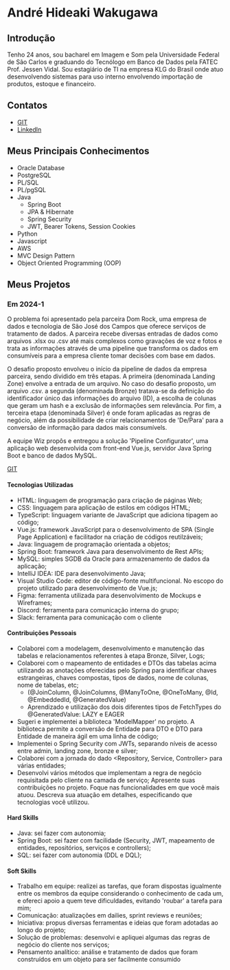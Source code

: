 # André Hideaki Wakugawa

## Introdução

Tenho 24 anos, sou bacharel em Imagem e Som pela Universidade Federal de São Carlos e graduando do Tecnólogo em Banco de Dados pela FATEC Prof. Jessen Vidal.
Sou estagiário de TI na empresa KLG do Brasil onde atuo desenvolvendo sistemas para uso interno envolvendo importação de produtos, estoque e financeiro. 

## Contatos
* [GIT](https://github.com/AndreWakugawa)
* [LinkedIn](https://br.linkedin.com/in/andrewakugawa)

## Meus Principais Conhecimentos
* Oracle Database
* PostgreSQL
* PL/SQL
* PL/pgSQL
* Java
  * Spring Boot
  * JPA & Hibernate
  * Spring Security
  * JWT, Bearer Tokens, Session Cookies
* Python
* Javascript
* AWS
* MVC Design Pattern
* Object Oriented Programming (OOP)

## Meus Projetos

### Em 2024-1
  O problema foi apresentado pela parceira Dom Rock, uma empresa de dados e tecnologia de São José dos Campos que oferece serviços de tratamento de dados. A parceira recebe diversas entradas de dados como arquivos .xlsx ou .csv até mais complexos como gravações de voz e fotos e trata as informações através de uma pipeline que transforma os dados em consumíveis para a empresa cliente tomar decisões com base em dados.
  
  O desafio proposto envolveu o início da pipeline de dados da empresa parceira, sendo dividido em três etapas. A primeira (denominada Landing Zone) envolve a entrada de um arquivo. No caso do desafio proposto, um arquivo .csv. a segunda (denominada Bronze) tratava-se da definição do identificador único das informações do arquivo (ID), a escolha de colunas que geram um hash e a exclusão de informações sem relevância. Por fim, a terceira etapa (denominada Silver) é onde foram aplicadas as regras de negócio, além da possibilidade de criar relacionamentos de 'De/Para' para a conversão de informação para dados mais consumívels.

  A equipe Wiz propôs e entregou a solução 'Pipeline Configurator', uma aplicação web desenvolvida com front-end Vue.js, servidor Java Spring Boot e banco de dados MySQL.

[GIT](https://github.com/AndreWakugawa/dom-rock-pipeline-configurator)

#### Tecnologias Utilizadas
- HTML: linguagem de programação para criação de páginas Web;
- CSS: linguagem para aplicação de estilos em códigos HTML;
- TypeScript: linguagem variante de JavaScript que adiciona tipagem ao código;
- Vue.js: framework JavaScript para o desenvolvimento de SPA (Single Page Application) e facilitador na criação de códigos reutilzáveis;
- Java: linguagem de programação orientada a objetos;
- Spring Boot: framework Java para desenvolvimento de Rest APIs;
- MySQL: simples SGDB da Oracle para armazenamento de dados da aplicação;
- IntelliJ IDEA: IDE para desenvolvimento Java;
- Visual Studio Code: editor de código-fonte multifuncional. No escopo do projeto utilizado para desenvolvimento de Vue.js;
- Figma: ferramenta utilizada para desenvolvimento de Mockups e Wireframes;
- Discord: ferramenta para comunicação interna do grupo;
- Slack: ferramenta para comunicação com o cliente

#### Contribuições Pessoais
- Colaborei com a modelagem, desenvolvimento e manutenção das tabelas e relacionamentos referentes à etapa Bronze, Silver, Logs;
- Colaborei com o mapeamento de entidades e DTOs das tabelas acima utilizando as anotações oferecidas pelo Spring para identificar chaves estrangeiras, chaves compostas, tipos de dados, nome de colunas, nome de tabelas, etc;
  - (@JoinColumn, @JoinColumns, @ManyToOne, @OneToMany, @Id, @EmbeddedId, @GeneratedValue)
  - Aprendizado e utilização dos dois diferentes tipos de FetchTypes do @GeneratedValue: LAZY e EAGER
- Sugeri e implementei a biblioteca 'ModelMapper' no projeto. A biblioteca permite a conversão de Entidade para DTO e DTO para Entidade de maneira ágil em uma linha de código;
- Implementei o Spring Security com JWTs, separando níveis de acesso entre admin, landing zone, bronze e silver;
- Colaborei com a jornada do dado <Repository, Service, Controller> para várias entidades;
- Desenvolvi vários métodos que implementam a regra de negócio requisitada pelo cliente na camada de serviço;
Apresente suas contribuições no projeto. Foque nas funcionalidades em que você mais atuou. Descreva sua atuação em detalhes, especificando que tecnologias você utilizou.

#### Hard Skills
- Java: sei fazer com autonomia;
- Spring Boot: sei fazer com facilidade (Security, JWT, mapeamento de entidades, repositórios, serviços e controllers);
- SQL: sei fazer com autonomia (DDL e DQL);

#### Soft Skills
- Trabalho em equipe: realizei as tarefas, que foram dispostas igualmente entre os membros da equipe considerando o conhecimento de cada um, e ofereci apoio a quem teve dificuldades, evitando 'roubar' a tarefa para mim;
- Comunicação: atualizações em dailies, sprint reviews e reuniões;
- Iniciativa: propus diversas ferramentas e ideias que foram adotadas ao longo do projeto;
- Solução de problemas: desenvolvi e apliquei algumas das regras de negócio do cliente nos serviços;
- Pensamento analítico: análise e tratamento de dados que foram construídos em um objeto para ser facilmente consumido



